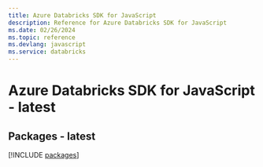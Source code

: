 ```yaml
---
title: Azure Databricks SDK for JavaScript
description: Reference for Azure Databricks SDK for JavaScript
ms.date: 02/26/2024
ms.topic: reference
ms.devlang: javascript
ms.service: databricks
---
```

# Azure Databricks SDK for JavaScript - latest
## Packages - latest
[!INCLUDE [packages](databricks-index.md)]